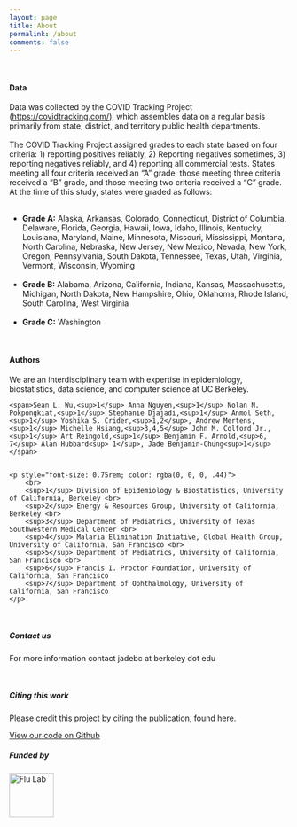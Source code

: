 ```yaml
---
layout: page
title: About
permalink: /about
comments: false
---
```


<div class="row justify-content-between">
<div class="col-md-8 pr-5">

<!-- <p class="mb-5"><img class="shadow-lg" src="{{site.baseurl}}/assets/images/mediumish-jekyll-template.png" alt="jekyll template mediumish" /></p> -->

<!-- <h4 style="border-bottom: 1px solid rgba(0, 0, 0, .44);">Data Sources a</h4> -->

<br>

<h4>Data</h4>

Data was collected by the COVID Tracking Project (<a href="https://covidtracking.com/">https://covidtracking.com/</a>), which assembles data on a regular basis primarily from state, district, and territory public health departments. 
<br><br>
The COVID Tracking Project assigned grades to each state based on four criteria: 1) reporting positives reliably, 2) Reporting negatives sometimes, 3) reporting negatives reliably, and 4) reporting all commercial tests. States meeting all four criteria received an “A” grade, those meeting three criteria received a “B” grade, and those meeting two criteria received a “C” grade. At the time of this study, states were graded as follows: 
<br>
<br>
<ul>
  <li><b>Grade A:</b> Alaska, Arkansas, Colorado, Connecticut, District of Columbia, Delaware, Florida, Georgia, Hawaii, Iowa, Idaho, Illinois, Kentucky, Louisiana, Maryland, Maine, Minnesota, Missouri, Mississippi, Montana, North Carolina, Nebraska, New Jersey, New Mexico, Nevada, New York, Oregon, Pennsylvania, South Dakota, Tennessee, Texas, Utah, Virginia, Vermont, Wisconsin, Wyoming</li>
  <br>
  <li><b>Grade B:</b> Alabama, Arizona, California, Indiana, Kansas, Massachusetts, Michigan, North Dakota, New Hampshire, Ohio, Oklahoma, Rhode Island, South Carolina, West Virginia</li>
  <br>
  <li><b>Grade C:</b> Washington</li>
</ul>

<br>




<h4>Authors</h4>


<p>We are an interdisciplinary team with expertise in epidemiology, biostatistics, data science, and computer science at UC Berkeley.</p>

	<span>Sean L. Wu,<sup>1</sup> Anna Nguyen,<sup>1</sup> Nolan N. Pokpongkiat,<sup>1</sup> Stephanie Djajadi,<sup>1</sup> Anmol Seth,<sup>1</sup> Yoshika S. Crider,<sup>1,2</sup>, Andrew Mertens,<sup>1</sup> Michelle Hsiang,<sup>3,4,5</sup> John M. Colford Jr.,<sup>1</sup> Art Reingold,<sup>1</sup> Benjamin F. Arnold,<sup>6, 7</sup> Alan Hubbard<sup> 1</sup>, Jade Benjamin-Chung<sup>1</sup>
	</span>


	<p style="font-size: 0.75rem; color: rgba(0, 0, 0, .44)">
		<br>
		<sup>1</sup> Division of Epidemiology & Biostatistics, University of California, Berkeley <br>
		<sup>2</sup> Energy & Resources Group, University of California, Berkeley <br>
		<sup>3</sup> Department of Pediatrics, University of Texas Southwestern Medical Center <br>
		<sup>4</sup> Malaria Elimination Initiative, Global Health Group, University of California, San Francisco <br>
		<sup>5</sup> Department of Pediatrics, University of California, San Francisco <br>
		<sup>6</sup> Francis I. Proctor Foundation, University of California, San Francisco
		<sup>7</sup> Department of Ophthalmology, University of California, San Francisco
	</p>

 

<br>
<!-- <h4>Questions or bug reports?</h4>

<p>Head over to our <a href="https://github.com/jadebc/covid19-expected-cases">Github repository</a> and file an issue!</p>
 -->
</div>

<div class="col-md-4">

<div class="sticky-top sticky-top-80">
<h5>Contact us</h5>

<p>For more information contact jadebc at berkeley dot edu</p>

<!-- <p>Thank you for your support! Your donation helps me to maintain and improve <a target="_blank" href="https://github.com/wowthemesnet/mediumish-theme-jekyll">Mediumish <i class="fab fa-github"></i></a>.</p> -->

<!-- <a target="_blank" href="https://github.com/jadebc/covid19-expected-cases" class="btn btn-danger"></a>  -->


<br>
<h5>Citing this work</h5>

<p>Please credit this project by citing the publication, found here.</p>
<a target="_blank" href="https://github.com/jadebc/covid19-infections/" class="btn btn-warning">View our code on Github</a>

<br>

<h5>Funded by</h5>
<a target="_blank" href="https://theflulab.org/">
	<img style="" src="{{ site.baseurl }}/assets/images/flu-lab.png" alt="Flu Lab" width="80" height="80">
</a>

</div> 
</div> 
</div>
